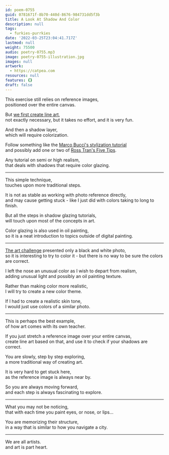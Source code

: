 ```yaml
---
id: poem-0755
guid: 0781671f-8b70-440d-8676-984731dd5f3b
title: A Look At Shadow And Color
description: null
tags:
  - furkies-purrkies
date: '2022-03-25T23:04:41.717Z'
lastmod: null
weight: 75500
audio: poetry-0755.mp3
image: poetry-0755-illustration.jpg
images: null
artwork:
  - https://catpea.com
resources: null
features: {}
draft: false
---
```


This exercise still relies on reference images,\
positioned over the entire canvas.

But [we first create line art](https://www.youtube.com/watch?v=XCVJyFHcb38),\
not exactly necessary, but it takes no effort, and it is very fun.

And then a shadow layer,\
which will require colorization.

Follow something like the [Marco Bucci's stylization tutorial](https://www.youtube.com/watch?v=sJoJEyQiGxw)\
and possibly add one or two of [Ross Tran's Five Tips](https://www.youtube.com/watch?v=Y7cfW_ZEv10).

Any tutorial on semi or high realism,\
that deals with shadows that require color glazing.

---

This simple technique,\
touches upon more traditional steps.

It is not as stable as working with photo reference directly,\
and may cause getting stuck - like I just did with colors taking to long to finish.

But all the steps in shadow glazing tutorials,\
will touch upon most of the concepts in art.

Color glazing is also used in oil painting,\
so it is a neat introduction to topics outside of digital painting.

---

[The art challenge](https://www.reddit.com/r/redditgetsdrawn/comments/tjpzny/this_is_me/) presented only a black and white photo,\
so it is interesting to try to color it - but there is no way to be sure the colors are correct.

I left the nose an unusual color as I wish to depart from realism,\
adding unusual light and possibly an oil painting texture.

Rather than making color more realistic,\
I will try to create a new color theme.

If I had to create a realistic skin tone,\
I would just use colors of a similar photo.

---

This is perhaps the best example,\
of how art comes with its own teacher.

If you just stretch a reference image over your entire canvas,\
create line art based on that, and use it to check if your shadows are correct.

You are slowly, step by step exploring,\
a more traditional way of creating art.

It is very hard to get stuck here,\
as the reference image is always near by.

So you are always moving forward,\
and each step is always fascinating to explore.

---

What you may not be noticing,\
that with each time you paint eyes, or nose, or lips...

You are memorizing their structure,\
in a way that is similar to how you navigate a city.

---

We are all artists.\
and art is part heart.
